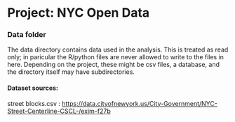 # Project: NYC Open Data
### Data folder

The data directory contains data used in the analysis. This is treated as read only; in paricular the R/python files are never allowed to write to the files in here. Depending on the project, these might be csv files, a database, and the directory itself may have subdirectories.

#### Dataset sources:
street blocks.csv :  https://data.cityofnewyork.us/City-Government/NYC-Street-Centerline-CSCL-/exjm-f27b


